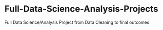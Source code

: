 # Full-Data-Science-Analysis-Projects
Full Data Science/Analysis Project from Data Cleaning to final outcomes
